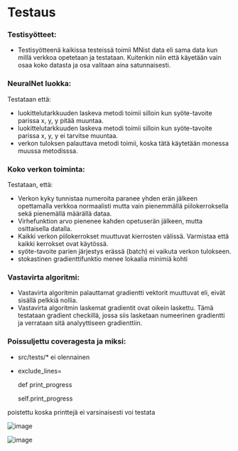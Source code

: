 # Testaus
### Testisyötteet:
- Testisyötteenä kaikissa testeissä toimii MNist data eli sama data kun millä verkkoa opetetaan ja testataan. Kuitenkin niin että käyetään vain osaa koko datasta ja osa valitaan aina satunnaisesti.

### NeuralNet luokka:
Testataan että:
- luokittelutarkkuuden laskeva metodi toimii silloin kun syöte-tavoite parissa x, y, y pitää muuntaa.
- luokittelutarkkuuden laskeva metodi toimii silloin kun syöte-tavoite parissa x, y, y ei tarvitse muuntaa.
- verkon tuloksen palauttava metodi toimii, koska tätä käytetään monessa muussa metodisssa.
  
### Koko verkon toiminta:
Testataan, että:
- Verkon kyky tunnistaa numeroita paranee yhden erän jälkeen opettamalla verkkoa normaalisti mutta vain pienemmällä piilokerroksella sekä pienemällä määrällä dataa.
- Virhefunktion arvo pienenee kahden opetuserän jälkeen, mutta osittaisella datalla.
- Kaikki verkon piilokerrokset muuttuvat kierrosten välissä. Varmistaa että kaikki kerrokset ovat käytössä.
- syöte-tavoite parien järjestys erässä (batch) ei vaikuta verkon tulokseen.
- stokastinen gradienttifunktio menee lokaalia minimiä kohti

### Vastavirta algoritmi:  
- Vastavirta algoritmin palauttamat gradientti vektorit muuttuvat eli, eivät sisällä pelkkiä nollia.
- Vastavirta algoritmin laskemat gradientit ovat oikein laskettu. Tämä testataan gradient checkillä, jossa siis lasketaan numeerinen gradientti ja verrataan sitä analyyttiseen gradienttiin.

### Poissuljettu coveragesta ja miksi:
- src/tests/* ei olennainen
  
- exclude_lines=
  
    def print_progress

    self.print_progress

poistettu koska printtejä ei varsinaisesti voi testata


![image](https://github.com/user-attachments/assets/beca116a-be40-4569-80b2-3f310f328fc8)


![image](https://github.com/user-attachments/assets/24390594-bc2a-4725-a520-c4024f13866c)

